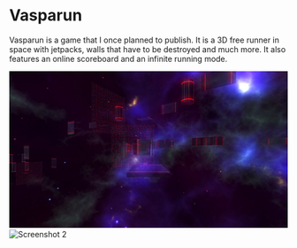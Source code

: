 # Vasparun
Vasparun is a game that I once planned to publish. It is a 3D free runner in space with jetpacks, walls that have to be destroyed and much more.
It also features an online scoreboard and an infinite running mode.

![Screenshot 1](https://raw.githubusercontent.com/mathiasj33/VasparunWebsite/master/img/Title.jpg)
![Screenshot 2](http://media.indiedb.com/cache/images/games/1/50/49449/thumb_620x2000/vlcsnap-2016-03-12-16h02m12s719.png)
